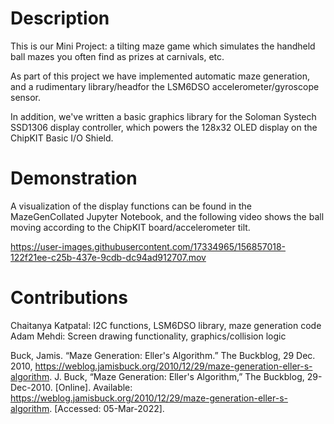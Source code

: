 # Description
This is our Mini Project: a tilting maze game which simulates the handheld ball mazes you often find as prizes at carnivals, etc.

As part of this project we have implemented automatic maze generation, and a rudimentary library/headfor the LSM6DSO accelerometer/gyroscope sensor.

In addition, we've written a basic graphics library for the Soloman Systech SSD1306 display controller, which powers the 128x32 OLED display on the ChipKIT Basic I/O Shield.

# Demonstration
A visualization of the display functions can be found in the MazeGenCollated Jupyter Notebook, and the following video shows the ball moving according to the ChipKIT board/accelerometer tilt.

https://user-images.githubusercontent.com/17334965/156857018-122f21ee-c25b-437e-9cdb-dc94ad912707.mov

# Contributions
Chaitanya Katpatal: I2C functions, LSM6DSO library, maze generation code <br />
Adam Mehdi: Screen drawing functionality, graphics/collision logic

Buck, Jamis. “Maze Generation: Eller's Algorithm.” The Buckblog, 29 Dec. 2010, https://weblog.jamisbuck.org/2010/12/29/maze-generation-eller-s-algorithm.
J. Buck, “Maze Generation: Eller's Algorithm,” The Buckblog, 29-Dec-2010. [Online]. Available: https://weblog.jamisbuck.org/2010/12/29/maze-generation-eller-s-algorithm. [Accessed: 05-Mar-2022]. 
